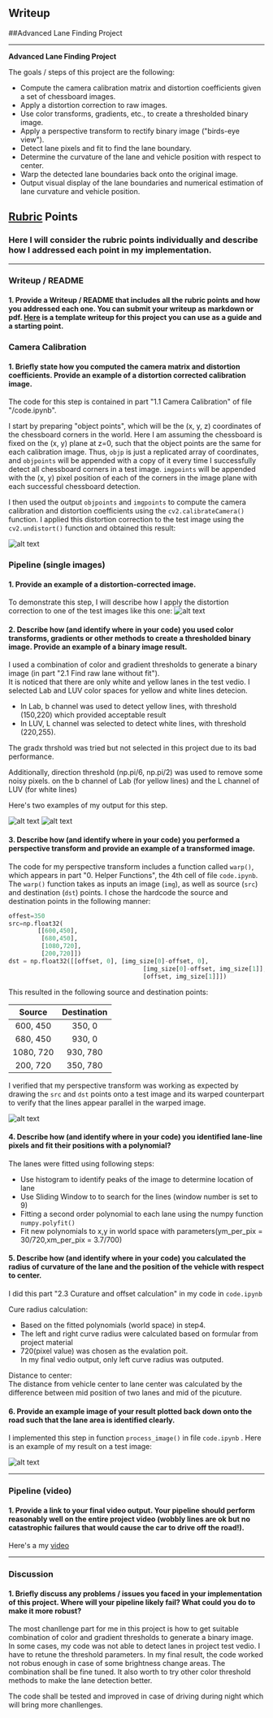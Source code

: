 ## Writeup 

##Advanced Lane Finding Project

---

**Advanced Lane Finding Project**

The goals / steps of this project are the following:

* Compute the camera calibration matrix and distortion coefficients given a set of chessboard images.
* Apply a distortion correction to raw images.
* Use color transforms, gradients, etc., to create a thresholded binary image.
* Apply a perspective transform to rectify binary image ("birds-eye view").
* Detect lane pixels and fit to find the lane boundary.
* Determine the curvature of the lane and vehicle position with respect to center.
* Warp the detected lane boundaries back onto the original image.
* Output visual display of the lane boundaries and numerical estimation of lane curvature and vehicle position.

[//]: # (Image References)


[image1]: ./output_images/calibration5_undist.png "Undistorted"
[image2]: ./output_images/undist_example.png "undist example"
[image3]: ./output_images/binary_combo_example.png "Binary Example"
[image4]: ./output_images/warp_example.png "Warp Example"
[image5]: ./examples/color_fit_lines.jpg "Fit Visual"
[image6]: ./output_images/result_example.jpg "Output"
[image7]: ./output_images/test_undist1.png "undist1"
[image8]: ./output_images/binary_combo_example1.png "Binary Example"
[video]:result.mp4

## [Rubric](https://review.udacity.com/#!/rubrics/571/view) Points

### Here I will consider the rubric points individually and describe how I addressed each point in my implementation.  

---

### Writeup / README

#### 1. Provide a Writeup / README that includes all the rubric points and how you addressed each one.  You can submit your writeup as markdown or pdf.  [Here](https://github.com/udacity/CarND-Advanced-Lane-Lines/blob/master/writeup_template.md) is a template writeup for this project you can use as a guide and a starting point.  



### Camera Calibration

#### 1. Briefly state how you computed the camera matrix and distortion coefficients. Provide an example of a distortion corrected calibration image.

The code for this step is contained in part "1.1 Camera Calibration" of file "/code.ipynb".

I start by preparing "object points", which will be the (x, y, z) coordinates of the chessboard corners in the world. Here I am assuming the chessboard is fixed on the (x, y) plane at z=0, such that the object points are the same for each calibration image.  Thus, `objp` is just a replicated array of coordinates, and `objpoints` will be appended with a copy of it every time I successfully detect all chessboard corners in a test image.  `imgpoints` will be appended with the (x, y) pixel position of each of the corners in the image plane with each successful chessboard detection.  

I then used the output `objpoints` and `imgpoints` to compute the camera calibration and distortion coefficients using the `cv2.calibrateCamera()` function.  I applied this distortion correction to the test image using the `cv2.undistort()` function and obtained this result: 

![alt text][image1]

### Pipeline (single images)

#### 1. Provide an example of a distortion-corrected image.

To demonstrate this step, I will describe how I apply the distortion correction to one of the test images like this one:
![alt text][image7]
#### 2. Describe how (and identify where in your code) you used color transforms, gradients or other methods to create a thresholded binary image.  Provide an example of a binary image result.

I used a combination of color and gradient thresholds to generate a binary image (in part "2.1 Find raw lane without fit").    
It is noticed that there are only white and yellow lanes in the test vedio.  I selected Lab and LUV color spaces for yellow and white lines detecion.    
* In Lab, b channel was used to detect yellow lines, with threshold (150,220) which provided acceptable result     
* In LUV, L channel was selected to detect white lines, with threshold (220,255).

The gradx thrshold was tried but not selected in this project due to its bad performance.

Additionally, direction threshold (np.pi/6, np.pi/2) was used to remove some noisy pixels. on the b channel of Lab (for yellow lines) and the L channel of LUV (for white lines)

Here's two examples of my output for this step.  

![alt text][image3]
![alt text][image8]

#### 3. Describe how (and identify where in your code) you performed a perspective transform and provide an example of a transformed image.

The code for my perspective transform includes a function called `warp()`, which appears in part "0. Helper Functions", the 4th cell of file `code.ipynb`.  The `warp()` function takes as inputs an image (`img`), as well as source (`src`) and destination (`dst`) points.  I chose the hardcode the source and destination points in the following manner:


```python
offest=350
src=np.float32(
        [[600,450],
         [680,450],
         [1080,720],
         [200,720]])
dst = np.float32([[offset, 0], [img_size[0]-offset, 0], 
                                     [img_size[0]-offset, img_size[1]], 
                                     [offset, img_size[1]]])
```

This resulted in the following source and destination points:

| Source        | Destination   | 
|:-------------:|:-------------:| 
| 600, 450      | 350, 0        | 
| 680, 450      | 930, 0        |
| 1080, 720     | 930, 780      |
| 200, 720      | 350, 780      |

I verified that my perspective transform was working as expected by drawing the `src` and `dst` points onto a test image and its warped counterpart to verify that the lines appear parallel in the warped image.

![alt text][image4]

#### 4. Describe how (and identify where in your code) you identified lane-line pixels and fit their positions with a polynomial?

The lanes were fitted using following steps:  
* Use histogram to identify peaks of the image to determine location of lane  
* Use Sliding Window to to search for the lines (window number is set to 9)   
* Fitting a second order polynomial to each lane using the numpy function `numpy.polyfit()`  
* Fit new polynomials to x,y in world space with parameters(ym_per_pix = 30/720,xm_per_pix = 3.7/700)


#### 5. Describe how (and identify where in your code) you calculated the radius of curvature of the lane and the position of the vehicle with respect to center.

I did this part "2.3 Curature and offset calculation" in my code in `code.ipynb ` 

 Cure radius calculation:

* Based on the fitted polynomials (world space) in step4.  
* The left and right curve radius were calculated based on formular from project material
* 720(pixel value) was chosen as the evalation poit.  
In my final vedio output, only left curve radius was outputed.

Distance to center:  
The distance from vehicle center to lane center was calculated by the difference between mid position of two lanes and mid of the picuture. 


#### 6. Provide an example image of your result plotted back down onto the road such that the lane area is identified clearly.

I implemented this step in function `process_image()` in file `code.ipynb` .  Here is an example of my result on a test image:

![alt text][image6]

---

### Pipeline (video)

#### 1. Provide a link to your final video output.  Your pipeline should perform reasonably well on the entire project video (wobbly lines are ok but no catastrophic failures that would cause the car to drive off the road!).

Here's a my [video]

---

### Discussion

#### 1. Briefly discuss any problems / issues you faced in your implementation of this project.  Where will your pipeline likely fail?  What could you do to make it more robust?

The most chanllenge part for me in this project is how to get suitable combination of color and gradient thresholds to generate a binary image.  
In some cases, my code was not able to detect lanes in project test vedio. I have to retune the threshold parameters.
In my final result, the code worked not robus enough in case of some brightness change areas. The combination shall be fine tuned. It also worth to try other color threshold methods to make the lane detection better.   

The code shall be tested and improved in case of driving during night which will bring more chanllenges.


